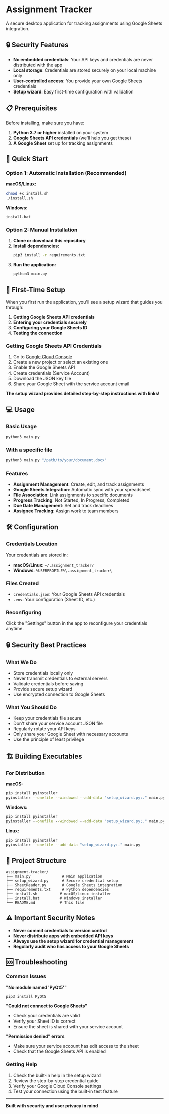 # Assignment Tracker

A secure desktop application for tracking assignments using Google Sheets integration.

## 🔒 Security Features

- **No embedded credentials**: Your API keys and credentials are never distributed with the app
- **Local storage**: Credentials are stored securely on your local machine only
- **User-controlled access**: You provide your own Google Sheets credentials
- **Setup wizard**: Easy first-time configuration with validation

## 📋 Prerequisites

Before installing, make sure you have:

1. **Python 3.7 or higher** installed on your system
2. **Google Sheets API credentials** (we'll help you get these)
3. **A Google Sheet** set up for tracking assignments

## 🚀 Quick Start

### Option 1: Automatic Installation (Recommended)

**macOS/Linux:**
```bash
chmod +x install.sh
./install.sh
```

**Windows:**
```cmd
install.bat
```

### Option 2: Manual Installation

1. **Clone or download this repository**
2. **Install dependencies:**
   ```bash
   pip3 install -r requirements.txt
   ```
3. **Run the application:**
   ```bash
   python3 main.py
   ```

## 🔧 First-Time Setup

When you first run the application, you'll see a setup wizard that guides you through:

1. **Getting Google Sheets API credentials**
2. **Entering your credentials securely**
3. **Configuring your Google Sheets ID**
4. **Testing the connection**

### Getting Google Sheets API Credentials

1. Go to [Google Cloud Console](https://console.cloud.google.com/)
2. Create a new project or select an existing one
3. Enable the Google Sheets API
4. Create credentials (Service Account)
5. Download the JSON key file
6. Share your Google Sheet with the service account email

**The setup wizard provides detailed step-by-step instructions with links!**

## 💻 Usage

### Basic Usage
```bash
python3 main.py
```

### With a specific file
```bash
python3 main.py "/path/to/your/document.docx"
```

### Features

- **Assignment Management**: Create, edit, and track assignments
- **Google Sheets Integration**: Automatic sync with your spreadsheet
- **File Association**: Link assignments to specific documents
- **Progress Tracking**: Not Started, In Progress, Completed
- **Due Date Management**: Set and track deadlines
- **Assignee Tracking**: Assign work to team members

## 🛠️ Configuration

### Credentials Location
Your credentials are stored in:
- **macOS/Linux**: `~/.assignment_tracker/`
- **Windows**: `%USERPROFILE%\.assignment_tracker\`

### Files Created
- `credentials.json`: Your Google Sheets API credentials
- `.env`: Your configuration (Sheet ID, etc.)

### Reconfiguring
Click the "Settings" button in the app to reconfigure your credentials anytime.

## 🔒 Security Best Practices

### What We Do
- Store credentials locally only
- Never transmit credentials to external servers
- Validate credentials before saving
- Provide secure setup wizard
- Use encrypted connection to Google Sheets

### What You Should Do
- Keep your credentials file secure
- Don't share your service account JSON file
- Regularly rotate your API keys
- Only share your Google Sheet with necessary accounts
- Use the principle of least privilege

## 🏗️ Building Executables

### For Distribution

**macOS:**
```bash
pip install pyinstaller
pyinstaller --onefile --windowed --add-data "setup_wizard.py:." main.py
```

**Windows:**
```cmd
pip install pyinstaller
pyinstaller --onefile --windowed --add-data "setup_wizard.py;." main.py
```

**Linux:**
```bash
pip install pyinstaller
pyinstaller --onefile --add-data "setup_wizard.py:." main.py
```

## 📁 Project Structure

```
assignment-tracker/
├── main.py              # Main application
├── setup_wizard.py      # Secure credential setup
├── SheetReader.py       # Google Sheets integration
├── requirements.txt     # Python dependencies
├── install.sh          # macOS/Linux installer
├── install.bat         # Windows installer
└── README.md           # This file
```

## ⚠️ Important Security Notes

- **Never commit credentials to version control**
- **Never distribute apps with embedded API keys**
- **Always use the setup wizard for credential management**
- **Regularly audit who has access to your Google Sheets**

## 🆘 Troubleshooting

### Common Issues

**"No module named 'PyQt5'"**
```bash
pip3 install PyQt5
```

**"Could not connect to Google Sheets"**
- Check your credentials are valid
- Verify your Sheet ID is correct
- Ensure the sheet is shared with your service account

**"Permission denied" errors**
- Make sure your service account has edit access to the sheet
- Check that the Google Sheets API is enabled

### Getting Help

1. Check the built-in help in the setup wizard
2. Review the step-by-step credential guide
3. Verify your Google Cloud Console settings
4. Test your connection using the built-in test feature

---

**Built with security and user privacy in mind**
